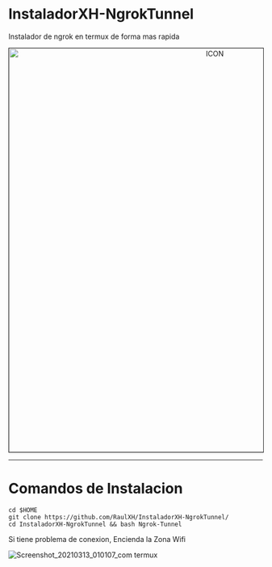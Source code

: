 # InstaladorXH-NgrokTunnel
Instalador de ngrok en termux de forma mas rapida 
<p align="center"><img src="https://miro.medium.com/max/1698/0*PYiASVGm5RwolHt6.jpg" alt="ICON" align="center" border="1" width="800" height="auto"></p>
<hr>


# Comandos de Instalacion
```
cd $HOME
git clone https://github.com/RaulXH/InstaladorXH-NgrokTunnel/
cd InstaladorXH-NgrokTunnel && bash Ngrok-Tunnel
```



<p> Si tiene problema de conexion, Encienda la Zona Wifi </p>

![Screenshot_20210313_010107_com termux](https://user-images.githubusercontent.com/77165035/111021050-d2827f00-8397-11eb-9876-1788809f197f.jpg)
